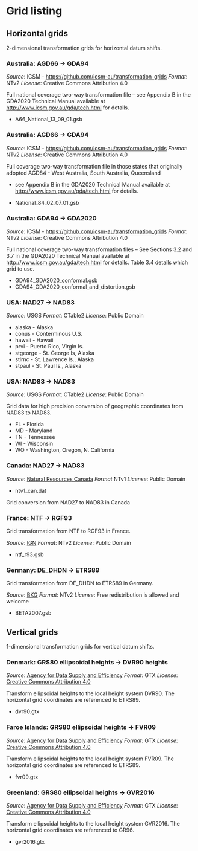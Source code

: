 # Grid listing

## Horizontal grids

2-dimensional transformation grids for horizontal datum shifts.

### Australia: AGD66 -> GDA94

*Source*: ICSM - https://github.com/icsm-au/transformation_grids
*Format*: NTv2
*License*: Creative Commons Attribution 4.0

Full national coverage two-way transformation file – see Appendix B
in the GDA2020 Technical Manual available at
http://www.icsm.gov.au/gda/tech.html for details.

* A66_National_13_09_01.gsb

### Australia: AGD66 -> GDA94

*Source*: ICSM - https://github.com/icsm-au/transformation_grids
*Format*: NTv2
*License*: Creative Commons Attribution 4.0

Full coverage two-way transformation file in those states that
originally adopted AGD84 - West Australia, South Australia, Queensland
- see Appendix B in the GDA2020 Technical Manual available at
http://www.icsm.gov.au/gda/tech.html for details.

* National_84_02_07_01.gsb

### Australia: GDA94 -> GDA2020

*Source*: ICSM - https://github.com/icsm-au/transformation_grids
*Format*: NTv2
*License*: Creative Commons Attribution 4.0

Full national coverage two-way transformation files – See Sections 3.2
and 3.7 in the GDA2020 Technical Manual available at
http://www.icsm.gov.au/gda/tech.html for details.
Table 3.4 details which grid to use.

* GDA94_GDA2020_conformal.gsb
* GDA94_GDA2020_conformal_and_distortion.gsb

### USA: NAD27 -> NAD83

*Source*: USGS
*Format*: CTable2
*License*: Public Domain

* alaska - Alaska
* conus - Conterminous U.S.
* hawaii - Hawaii
* prvi - Puerto Rico, Virgin Is.
* stgeorge - St. George Is, Alaska
* stlrnc - St. Lawrence Is., Alaska
* stpaul - St. Paul Is., Alaska

### USA: NAD83 -> NAD83

*Source*: USGS
*Format*: CTable2
*License*: Public Domain

Grid data for high precision conversion of geographic coordinates from
NAD83 to NAD83.

* FL - Florida
* MD -  Maryland
* TN - Tennessee
* WI - Wisconsin
* WO - Washington, Oregon, N. California

### Canada: NAD27 -> NAD83

*Source*: [Natural Resources Canada](http://www.nrcan.gc.ca/earth-sciences/geomatics/geodetic-reference-systems/18766)
*Format* NTv1
*License*: Public Domain
* ntv1_can.dat

Grid conversion from NAD27 to NAD83 in Canada

### France: NTF -> RGF93

Grid transformation from NTF to RGF93 in France.

*Source*: [IGN](http://www.ign.fr/)
*Format*: NTv2
*License*: Public Domain

* ntf_r93.gsb

### Germany: DE_DHDN -> ETRS89

Grid transformation from DE_DHDN to ETRS89 in Germany.

*Source*: [BKG](http://crs.bkg.bund.de/crseu/crs/descrtrans/BeTA/de_dhdn2etrs_beta.php)
*Format*: NTv2
*License*: Free redistribution is allowed and welcome

* BETA2007.gsb

## Vertical grids

1-dimensional transformation grids for vertical datum shifts.

### Denmark: GRS80 ellipsoidal heights -> DVR90 heights

*Source*: [Agency for Data Supply and Efficiency](https://github.com/NordicGeodesy/NordicTransformations)
*Format*: GTX
*License*: [Creative Commons Attribution 4.0](https://creativecommons.org/licenses/by/4.0/)

Transform ellipsoidal heights to the local height system DVR90. The horizontal
grid coordinates are referenced to ETRS89.

* dvr90.gtx

### Faroe Islands: GRS80 ellipsoidal heights -> FVR09

*Source*: [Agency for Data Supply and Efficiency](https://github.com/NordicGeodesy/NordicTransformations)
*Format*: GTX
*License*: [Creative Commons Attribution 4.0](https://creativecommons.org/licenses/by/4.0/)

Transform ellipsoidal heights to the local height system FVR09. The horizontal
grid coordinates are referenced to ETRS89.

* fvr09.gtx

### Greenland: GRS80 ellipsoidal heights -> GVR2016

*Source*: [Agency for Data Supply and Efficiency](https://github.com/NordicGeodesy/NordicTransformations)
*Format*: GTX
*License*: [Creative Commons Attribution 4.0](https://creativecommons.org/licenses/by/4.0/)

Transform ellipsoidal heights to the local height system GVR2016. The horizontal
grid coordinates are referenced to GR96.

* gvr2016.gtx
